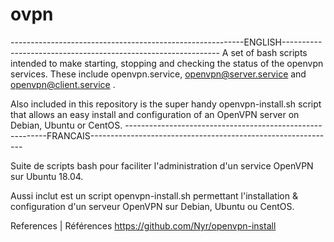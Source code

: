 # ovpn

----------------------------------------------------------ENGLISH--------------------------------------------------------------
A set of bash scripts intended to make starting, stopping and checking the status of the openvpn services.
These include openvpn.service, openvpn@server.service and openvpn@client.service . 

Also included in this repository is the super handy openvpn-install.sh script that allows an easy install and configuration of an OpenVPN server on Debian, Ubuntu or CentOS.
----------------------------------------------------------FRANCAIS-------------------------------------------------------------

Suite de scripts bash pour faciliter l'administration d'un service OpenVPN sur Ubuntu 18.04. 

Aussi inclut est un script openvpn-install.sh permettant l'installation & configuration d'un serveur OpenVPN sur Debian, Ubuntu ou CentOS.

References | Références
https://github.com/Nyr/openvpn-install 
